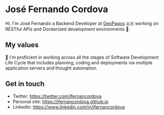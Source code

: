 # José Fernando Cordova
Hi, I'm José Fernando a Backend Developer at [GeoPagos](https://www.geopagos.com/) 🇦🇷 working on RESTful APIs and Dockerized development environments 🙌.   

## My values
🌟 I'm proficient in working across all the stages of Software Development Life Cycle that includes planning, coding and deployments via multiple application servers and thought automation.

## Get in touch
- Twitter: https://twitter.com/jfernancordova
- Personal site: https://jfernancordova.github.io
- Linkedin: https://www.linkedin.com/in/jfernancordova
